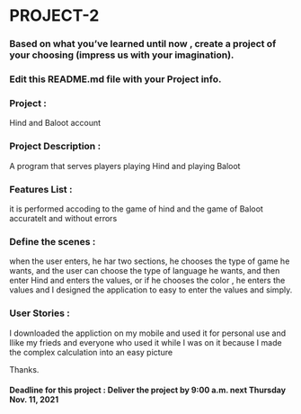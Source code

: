 # PROJECT-2

### Based on what you’ve learned until now , create a project of your choosing (impress us with your imagination).
### Edit this README.md file with your Project info.


### Project : 
Hind and Baloot account


### Project Description :
A program that serves players playing Hind and playing Baloot


### Features List :
it is performed accoding to the game of hind and the game of Baloot accuratelt and without errors

### Define the scenes :

when the user enters, he har two sections, he chooses the type of game he wants, and the user can choose the type of
 language he wants, and then enter Hind and enters the values, or if he chooses the color , he enters the values and
  I designed the application to easy to enter the values and simply.

### User Stories :
I downloaded the appliction on my mobile and used it for personal use and Ilike my frieds
and everyone who used it while I was on it because I made the complex calculation into an easy picture



Thanks.




#### Deadline for this project :  Deliver the project by 9:00 a.m. next Thursday Nov. 11, 2021 
